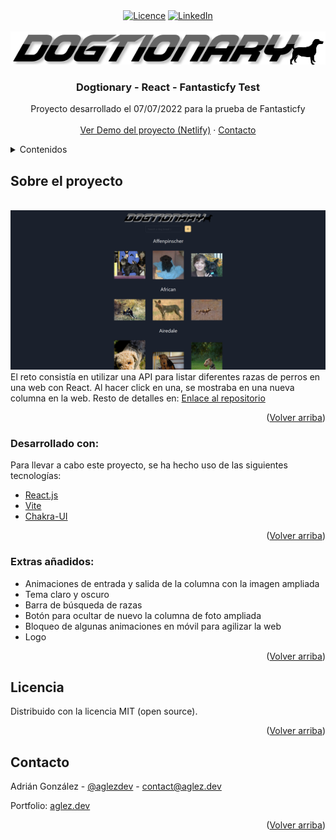 <div id="top"></div>

<div align="center">
  <a href="https://choosealicense.com/licenses/mit/"><img src="https://img.shields.io/github/license/othneildrew/Best-README-Template.svg?style=for-the-badge" alt="Licence"></a>
  <a href="https://www.linkedin.com/in/adri%C3%A1n-gonz%C3%A1lez-hern%C3%A1ndez/"><img src="https://img.shields.io/badge/-LinkedIn-black.svg?style=for-the-badge&logo=linkedin&colorB=555" alt="LinkedIn"></a>
 </div>

 <!-- PROJECT LOGO -->
<br />
<div align="center">
  <a href="">
    <img src="https://github.com/AdrianGlez18/dogtionary-react-fantasticfy/blob/main/src/assets/images/logo.png?raw=true" alt="Logo">
  </a>

  <h3 align="center">Dogtionary - React - Fantasticfy Test</h3>

  <p align="center">
    Proyecto desarrollado el 07/07/2022 para la prueba de Fantasticfy
    <br />
    <br />
    <a href="https://dogtionary-fantasticfy-aglezdev.netlify.app/">Ver Demo del proyecto (Netlify)</a>
    ·
    <a href="mailto:contact@aglez.dev">Contacto</a>
  </p>
</div>

<!-- TABLE OF CONTENTS -->
<details>
  <summary>Contenidos</summary>
  <ol>
    <li>
      <a href="#about">Sobre el proyecto</a>
      <ul>
        <li><a href="#developed-with">Desarrollado con</a></li>
      </ul>
    </li>
    <li><a href="#license">Licencia</a></li>
    <li><a href="#contact">Contacto</a></li>
  </ol>
</details>

<a name="about"/>

<!-- ABOUT THE PROJECT -->
## Sobre el proyecto
<br/>
<img src="https://github.com/AdrianGlez18/dogtionary-react-fantasticfy/blob/main/src/assets/images/screenshot.png?raw=true" alt="Screenshot"/>
<br/>
El reto consistía en utilizar una API para listar diferentes razas de perros en una web con React. Al hacer click en una, se mostraba en una nueva columna en la web.
Resto de detalles en: <a href="https://github.com/Witocorp-Organization/test-fullstack">Enlace al repositorio</a>

<p align="right">(<a href="#top">Volver arriba</a>)</p>

<a name="developed-with"/>

### Desarrollado con:

Para llevar a cabo este proyecto, se ha hecho uso de las siguientes tecnologías:

* [React.js](https://reactjs.org/)
* [Vite](https://vitejs.dev/)
* [Chakra-UI](https://chakra-ui.com/)

<p align="right">(<a href="#top">Volver arriba</a>)</p>

### Extras añadidos:

* Animaciones de entrada y salida de la columna con la imagen ampliada
* Tema claro y oscuro
* Barra de búsqueda de razas
* Botón para ocultar de nuevo la columna de foto ampliada
* Bloqueo de algunas animaciones en móvil para agilizar la web
* Logo

<p align="right">(<a href="#top">Volver arriba</a>)</p>

<!-- LICENSE -->
## Licencia

Distribuido con la licencia MIT (open source).

<p align="right">(<a href="#top">Volver arriba</a>)</p>

<a name="contact"/>

<!-- CONTACT -->
## Contacto

Adrián González - [@aglezdev](https://twitter.com/aglezdev) - contact@aglez.dev

Portfolio: [aglez.dev](https://aglez.dev)

<p align="right">(<a href="#top">Volver arriba</a>)</p>